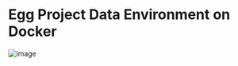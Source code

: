 <h1>Egg Project Data Environment on Docker</h1>


![image](https://github.com/seongcheollee/spark-yarn-docker/assets/59824783/6006a75a-8386-4ce1-9692-e7bd675d491d)



